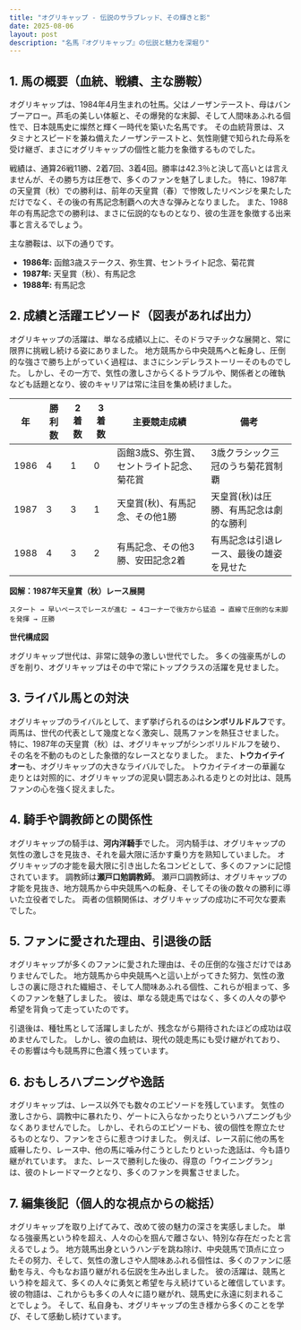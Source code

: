 ```yaml
---
title: "オグリキャップ - 伝説のサラブレッド、その輝きと影"
date: 2025-08-06
layout: post
description: "名馬『オグリキャップ』の伝説と魅力を深堀り"
---
```


## 1. 馬の概要（血統、戦績、主な勝鞍）

オグリキャップは、1984年4月生まれの牡馬。父はノーザンテースト、母はバンブーアロー。芦毛の美しい体躯と、その爆発的な末脚、そして人間味あふれる個性で、日本競馬史に燦然と輝く一時代を築いた名馬です。  その血統背景は、スタミナとスピードを兼ね備えたノーザンテーストと、気性剛健で知られた母系を受け継ぎ、まさにオグリキャップの個性と能力を象徴するものでした。

戦績は、通算26戦11勝、2着7回、3着4回。勝率は42.3％と決して高いとは言えませんが、その勝ち方は圧巻で、多くのファンを魅了しました。  特に、1987年の天皇賞（秋）での勝利は、前年の天皇賞（春）で惨敗したリベンジを果たしただけでなく、その後の有馬記念制覇への大きな弾みとなりました。  また、1988年の有馬記念での勝利は、まさに伝説的なものとなり、彼の生涯を象徴する出来事と言えるでしょう。

主な勝鞍は、以下の通りです。

* **1986年:**  函館3歳ステークス、弥生賞、セントライト記念、菊花賞
* **1987年:**  天皇賞（秋）、有馬記念
* **1988年:**  有馬記念


## 2. 成績と活躍エピソード（図表があれば出力）

オグリキャップの活躍は、単なる成績以上に、そのドラマチックな展開と、常に限界に挑戦し続ける姿にありました。  地方競馬から中央競馬へと転身し、圧倒的な強さで勝ち上がっていく過程は、まさにシンデレラストーリーそのものでした。  しかし、その一方で、気性の激しさからくるトラブルや、関係者との確執なども話題となり、彼のキャリアは常に注目を集め続けました。

| 年   | 勝利数 | 2着数 | 3着数 | 主要競走成績                               | 備考                                             |
|-----|-------|-------|-------|-------------------------------------------|-------------------------------------------------|
| 1986 | 4     | 1     | 0     | 函館3歳S、弥生賞、セントライト記念、菊花賞     | 3歳クラシック三冠のうち菊花賞制覇                 |
| 1987 | 3     | 3     | 1     | 天皇賞(秋)、有馬記念、その他1勝               | 天皇賞(秋)は圧勝、有馬記念は劇的な勝利           |
| 1988 | 4     | 3     | 2     | 有馬記念、その他3勝、安田記念2着               | 有馬記念は引退レース、最後の雄姿を見せた          |


**図解：1987年天皇賞（秋）レース展開**

```
スタート → 早いペースでレースが進む → 4コーナーで後方から猛追 → 直線で圧倒的な末脚を発揮 → 圧勝
```

**世代構成図**

オグリキャップ世代は、非常に競争の激しい世代でした。  多くの強豪馬がしのぎを削り、オグリキャップはその中で常にトップクラスの活躍を見せました。


## 3. ライバル馬との対決

オグリキャップのライバルとして、まず挙げられるのは**シンボリルドルフ**です。  両馬は、世代の代表として幾度となく激突し、競馬ファンを熱狂させました。  特に、1987年の天皇賞（秋）は、オグリキャップがシンボリルドルフを破り、その名を不動のものとした象徴的なレースとなりました。  また、**トウカイテイオー**も、オグリキャップの大きなライバルでした。  トウカイテイオーの華麗な走りとは対照的に、オグリキャップの泥臭い闘志あふれる走りとの対比は、競馬ファンの心を強く捉えました。


## 4. 騎手や調教師との関係性

オグリキャップの騎手は、**河内洋騎手**でした。  河内騎手は、オグリキャップの気性の激しさを見抜き、それを最大限に活かす乗り方を熟知していました。  オグリキャップの才能を最大限に引き出した名コンビとして、多くのファンに記憶されています。  調教師は**瀬戸口勉調教師**。  瀬戸口調教師は、オグリキャップの才能を見抜き、地方競馬から中央競馬への転身、そしてその後の数々の勝利に導いた立役者でした。  両者の信頼関係は、オグリキャップの成功に不可欠な要素でした。


## 5. ファンに愛された理由、引退後の話

オグリキャップが多くのファンに愛された理由は、その圧倒的な強さだけではありませんでした。  地方競馬から中央競馬へと這い上がってきた努力、気性の激しさの裏に隠された繊細さ、そして人間味あふれる個性、これらが相まって、多くのファンを魅了しました。  彼は、単なる競走馬ではなく、多くの人々の夢や希望を背負って走っていたのです。

引退後は、種牡馬として活躍しましたが、残念ながら期待されたほどの成功は収めませんでした。  しかし、彼の血統は、現代の競走馬にも受け継がれており、その影響は今も競馬界に色濃く残っています。


## 6. おもしろハプニングや逸話

オグリキャップは、レース以外でも数々のエピソードを残しています。  気性の激しさから、調教中に暴れたり、ゲートに入らなかったりというハプニングも少なくありませんでした。  しかし、それらのエピソードも、彼の個性を際立たせるものとなり、ファンをさらに惹きつけました。  例えば、レース前に他の馬を威嚇したり、レース中、他の馬に噛み付こうとしたりといった逸話は、今も語り継がれています。  また、レースで勝利した後の、得意の「ウイニングラン」は、彼のトレードマークとなり、多くのファンを興奮させました。


## 7. 編集後記（個人的な視点からの総括）

オグリキャップを取り上げてみて、改めて彼の魅力の深さを実感しました。  単なる強豪馬という枠を超え、人々の心を掴んで離さない、特別な存在だったと言えるでしょう。  地方競馬出身というハンデを跳ね除け、中央競馬で頂点に立ったその努力、そして、気性の激しさや人間味あふれる個性は、多くのファンに感動を与え、今もなお語り継がれる伝説を生み出しました。  彼の活躍は、競馬という枠を超えて、多くの人々に勇気と希望を与え続けていると確信しています。  彼の物語は、これからも多くの人々に語り継がれ、競馬史に永遠に刻まれることでしょう。  そして、私自身も、オグリキャップの生き様から多くのことを学び、そして感動し続けています。

